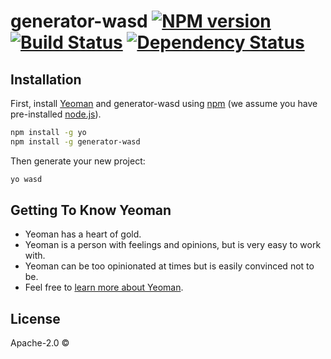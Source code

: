 # generator-wasd [![NPM version][npm-image]][npm-url] [![Build Status][travis-image]][travis-url] [![Dependency Status][daviddm-image]][daviddm-url]
> 

## Installation

First, install [Yeoman](http://yeoman.io) and generator-wasd using [npm](https://www.npmjs.com/) (we assume you have pre-installed [node.js](https://nodejs.org/)).

```bash
npm install -g yo
npm install -g generator-wasd
```

Then generate your new project:

```bash
yo wasd
```

## Getting To Know Yeoman

 * Yeoman has a heart of gold.
 * Yeoman is a person with feelings and opinions, but is very easy to work with.
 * Yeoman can be too opinionated at times but is easily convinced not to be.
 * Feel free to [learn more about Yeoman](http://yeoman.io/).

## License

Apache-2.0 © []()


[npm-image]: https://badge.fury.io/js/generator-wasd.svg
[npm-url]: https://npmjs.org/package/generator-wasd
[travis-image]: https://travis-ci.org//generator-wasd.svg?branch=master
[travis-url]: https://travis-ci.org//generator-wasd
[daviddm-image]: https://david-dm.org//generator-wasd.svg?theme=shields.io
[daviddm-url]: https://david-dm.org//generator-wasd
